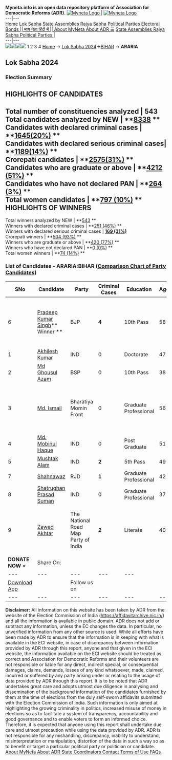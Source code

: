**Myneta.info is an open data repository platform of Association for Democratic Reforms (ADR).**
[![Myneta Logo](https://www.myneta.info/lib/img/myneta-logo.png)](https://www.myneta.info/) | [![Myneta Logo](https://www.myneta.info/lib/img/adr-logo.png)](https://adrindia.org)  
---|---  
[Home](https://www.myneta.info/) [Lok Sabha](https://www.myneta.info/#ls "Lok Sabha") [ State Assemblies ](https://www.myneta.info/#sa "State Assemblies") [Rajya Sabha](https://www.myneta.info/#rs "Rajya Sabha") [Political Parties ](https://www.myneta.info/party "Political Parties") [ Electoral Bonds ](https://www.myneta.info/electoral_bonds "Electoral Bonds") [ || माय नेता हिंदी में || ](https://translate.google.co.in/translate?prev=hp&hl=en&js=y&u=www.myneta.info&sl=en&tl=hi&history_state0=) [ About MyNeta ](https://adrindia.org/content/about-myneta) [ About ADR ](https://adrindia.org/about-adr/who-we-are) [☰](javascript:void\(0\))
[ State Assemblies ](https://www.myneta.info/#sa "State Assemblies") [ Rajya Sabha ](https://www.myneta.info/#rs "Rajya Sabha") [ Political Parties ](https://www.myneta.info/party "Political Parties")
|   
---|---  
![](https://www.myneta.info/lib/img/banner/banner-1.png)![](https://www.myneta.info/lib/img/banner/banner-2.png)![](https://www.myneta.info/lib/img/banner/banner-3.png)![](https://www.myneta.info/lib/img/banner/banner-4.png)
1  2  3  4 
[Home](https://www.myneta.info/) → [Lok Sabha 2024](https://www.myneta.info/LokSabha2024/)→[BIHAR](https://www.myneta.info/LokSabha2024/index.php?action=show_constituencies&state_id=5) → **ARARIA**
### 
## Lok Sabha 2024
###  Election Summary 
HIGHLIGHTS OF CANDIDATES  
---  
Total number of constituencies analyzed |  543   
Total candidates analyzed by NEW | **[8338](https://www.myneta.info/LokSabha2024/index.php?action=summary&subAction=candidates_analyzed&sort=candidate#summary) **  
Candidates with declared criminal cases | **[1645(20%)](https://www.myneta.info/LokSabha2024/index.php?action=summary&subAction=crime&sort=candidate#summary) **  
Candidates with declared serious criminal cases| **[1189(14%)](https://www.myneta.info/LokSabha2024/index.php?action=summary&subAction=serious_crime&sort=candidate#summary) **  
Crorepati candidates | **[2575(31%)](https://www.myneta.info/LokSabha2024/index.php?action=summary&subAction=crorepati&sort=candidate#summary) **  
Candidates who are graduate or above | **[4212 (51%)](https://www.myneta.info/LokSabha2024/index.php?action=summary&subAction=education&sort=candidate#summary) **  
Candidates who have not declared PAN | **[264 (3%)](https://www.myneta.info/LokSabha2024/index.php?action=summary&subAction=without_pan&sort=candidate#summary) **  
Total women candidates | **[797 (10%)](https://www.myneta.info/LokSabha2024/index.php?action=summary&subAction=women_candidate&sort=candidate#summary) **  
HIGHLIGHTS OF WINNERS  
---  
Total winners analyzed by NEW | **[543](https://www.myneta.info/LokSabha2024/index.php?action=summary&subAction=winner_analyzed&sort=candidate#summary) **  
Winners with declared criminal cases | **[251 (46%)](https://www.myneta.info/LokSabha2024/index.php?action=summary&subAction=winner_crime&sort=candidate#summary) **  
Winners with declared serious criminal cases | **[169 (31%)](https://www.myneta.info/LokSabha2024/index.php?action=summary&subAction=winner_serious_crime&sort=candidate#summary)**  
Crorepati winners | **[504 (93%)](https://www.myneta.info/LokSabha2024/index.php?action=summary&subAction=winner_crorepati&sort=candidate#summary) **  
Winners who are graduate or above | **[420 (77%)](https://www.myneta.info/LokSabha2024/index.php?action=summary&subAction=winner_education&sort=candidate#summary) **  
Winners who have not declared PAN | **[0 (0%)](https://www.myneta.info/LokSabha2024/index.php?action=summary&subAction=winner_without_pan&sort=candidate#summary) **  
Total women winners | **[74 (14%)](https://www.myneta.info/LokSabha2024/index.php?action=summary&subAction=winner_women&sort=candidate#summary) **  
### List of Candidates - ARARIA:BIHAR ([Comparison Chart of Party Candidates](https://www.myneta.info/LokSabha2024/comparisonchart.php?constituency_id=56))
SNo | Candidate| Party| Criminal Cases| Education| Age| Total Assets| Liabilities  
---|---|---|---|---|---|---|---  
6  | [Pradeep Kumar Singh](https://www.myneta.info/LokSabha2024/candidate.php?candidate_id=3627)** Winner ** | BJP | **4** | 10th Pass| 58 | ![](https://myneta.info/image_v2.php?myneta_folder=LokSabha2024&candidate_id=3627&col=ta) | ![](https://myneta.info/image_v2.php?myneta_folder=LokSabha2024&candidate_id=3627&col=lia)  
1  | [Akhilesh Kumar](https://www.myneta.info/LokSabha2024/candidate.php?candidate_id=4040) | IND | 0 | Doctorate| 47 | Rs 2,47,11,288 ~ 2 Crore+ | Rs 3,05,374 ~ 3 Lacs+  
2  | [Md Ghousul Azam](https://www.myneta.info/LokSabha2024/candidate.php?candidate_id=4773) | BSP | 0 | 10th Pass| 38 | Rs 1,60,50,000 ~ 1 Crore+ | Rs 14,00,000 ~ 14 Lacs+  
3  | [Md. Ismail](https://www.myneta.info/LokSabha2024/candidate.php?candidate_id=4107) | Bharatiya Momin Front | 0 | Graduate Professional| 56 | ![](https://myneta.info/image_v2.php?myneta_folder=LokSabha2024&candidate_id=4107&col=ta) | ![](https://myneta.info/image_v2.php?myneta_folder=LokSabha2024&candidate_id=4107&col=lia)  
4  | [Md. Mobinul Haque](https://www.myneta.info/LokSabha2024/candidate.php?candidate_id=4772) | IND | 0 | Post Graduate| 51 | Rs 34,05,000 ~ 34 Lacs+ | Rs 0 ~   
5  | [Mushtak Alam](https://www.myneta.info/LokSabha2024/candidate.php?candidate_id=4039) | IND | **2** | 5th Pass| 49 | Rs 7,28,90,900 ~ 7 Crore+ | Rs 3,50,000 ~ 3 Lacs+  
7  | [Shahnawaz](https://www.myneta.info/LokSabha2024/candidate.php?candidate_id=4038) | RJD | **1** | Graduate Professional| 42 | Rs 3,33,05,135 ~ 3 Crore+ | Rs 0 ~   
8  | [Shatrughan Prasad Suman](https://www.myneta.info/LokSabha2024/candidate.php?candidate_id=4774) | IND | 0 | Graduate Professional| 37 | Rs 89,49,490 ~ 89 Lacs+ | Rs 0 ~   
9  | [Zawed Akhtar](https://www.myneta.info/LokSabha2024/candidate.php?candidate_id=4775) | The National Road Map Party of India | **2** | Literate| 40 | ![](https://myneta.info/image_v2.php?myneta_folder=LokSabha2024&candidate_id=4775&col=ta) | ![](https://myneta.info/image_v2.php?myneta_folder=LokSabha2024&candidate_id=4775&col=lia)  
|  **DONATE NOW** × |  Share On:  | [](https://api.whatsapp.com/send?text=https%3A%2F%2Fmyneta.info%2Fpunjab2022%2Findex.php%3Faction%3Dshow_constituencies%26state_id%3D19) | [](https://www.facebook.com/sharer/sharer.php?u=https%3A%2F%2Fmyneta.info%2Fpunjab2022%2Findex.php%3Faction%3Dshow_constituencies%26state_id%3D19) | [](https://twitter.com/share?url=https%3A%2F%2Fmyneta.info%2Fpunjab2022%2Findex.php%3Faction%3Dshow_constituencies%26state_id%3D19)  
---|---|---|---|---  
| [ Download App ](https://play.google.com/store/apps/details?id=com.webrosoft.myneta1&pcampaignid=pcampaignidMKT-Other-global-all-co-prtnr-py-PartBadge-Mar2515-1) | [](https://play.google.com/store/apps/details?id=com.webrosoft.myneta1&pcampaignid=pcampaignidMKT-Other-global-all-co-prtnr-py-PartBadge-Mar2515-1) |  Follow us on  | [](https://www.facebook.com/adrindia.org/) | [](https://twitter.com/adrspeaks) | [](https://groups.google.com/g/national-election-watch?hl=en&pli=1) | [](https://www.instagram.com/adrspeaks/) | [](https://www.youtube.com/user/adrspeaks) | [](https://sharechat.com/profile/adrspeaks)  
---|---|---|---|---|---|---|---|---  
**Disclaimer:** All information on this website has been taken by ADR from the website of the Election Commission of India (https://affidavitarchive.nic.in/) and all the information is available in public domain. ADR does not add or subtract any information, unless the EC changes the data. In particular, no unverified information from any other source is used. While all efforts have been made by ADR to ensure that the information is in keeping with what is available in the ECI website, in case of discrepancy between information provided by ADR through this report, anyone and that given in the ECI website, the information available on the ECI website should be treated as correct and Association for Democratic Reforms and their volunteers are not responsible or liable for any direct, indirect special, or consequential damages, claims, demands, losses of any kind whatsoever, made, claimed, incurred or suffered by any party arising under or relating to the usage of data provided by ADR through this report. It is to be noted that ADR undertakes great care and adopts utmost due diligence in analysing and dissemination of the background information of the candidates furnished by them at the time of elections from the duly self-sworn affidavits submitted with the Election Commission of India. Such information is only aimed at highlighting the growing criminality in politics, increased misuse of money in elections so as to facilitate a system of transparency, accountability and good governance and to enable voters to form an informed choice. Therefore, it is expected that anyone using this report shall undertake due care and utmost precaution while using the data provided by ADR. ADR is not responsible for any mishandling, discrepancy, inability to understand, misinterpretation or manipulation, distortion of the data in such a way so as to benefit or target a particular political party or politician or candidate. 
[ About MyNeta ](https://adrindia.org/content/about-myneta) [ About ADR ](https://adrindia.org/about-adr/who-we-are) [ State Coordinators ](https://adrindia.org/about-adr/state-coordinators) [ Contact ](https://adrindia.org/contact-us) [ Terms of Use ](https://adrindia.org/content/adr-terms-use) [ FAQs ](https://adrindia.org/content/faqs)
